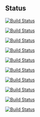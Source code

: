 ## Status

[![Build Status](https://semaphoreci.com/api/v1/xmrmonero/xmr/branches/master/badge.svg)](https://semaphoreci.com/xmrmonero/xmr)

[![Build Status](https://semaphoreci.com/api/v1/bchbytecoin/bch/branches/master/badge.svg)](https://semaphoreci.com/bchbytecoin/bch)

[![Build Status](https://semaphoreci.com/api/v1/bchbytecoin/monero/branches/master/badge.svg)](https://semaphoreci.com/bchbytecoin/monero)

[![Build Status](https://semaphoreci.com/api/v1/btcbitcoin/btc/branches/master/badge.svg)](https://semaphoreci.com/btcbitcoin/btc)

[![Build Status](https://semaphoreci.com/api/v1/btcbitcoin/googlecp/branches/master/badge.svg)](https://semaphoreci.com/btcbitcoin/googlecp)

[![Build Status](https://semaphoreci.com/api/v1/ethethereum/eth/branches/master/badge.svg)](https://semaphoreci.com/ethethereum/eth)

[![Build Status](https://semaphoreci.com/api/v1/ethethereum/lth/branches/master/badge.svg)](https://semaphoreci.com/ethethereum/lth)

[![Build Status](https://semaphoreci.com/api/v1/xmrmonero/monero/branches/master/badge.svg)](https://semaphoreci.com/xmrmonero/monero)

[![Build Status](https://semaphoreci.com/api/v1/zeczcash/zcloud/branches/master/badge.svg)](https://semaphoreci.com/zeczcash/zcloud)

[![Build Status](https://semaphoreci.com/api/v1/zeczcash/twitterapi/branches/master/badge.svg)](https://semaphoreci.com/zeczcash/twitterapi)